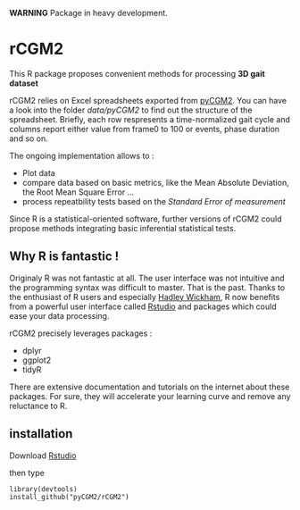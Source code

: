 **WARNING** Package in heavy development.   


# rCGM2

This R package proposes convenient methods for processing **3D gait dataset**  

rCGM2  relies on  Excel spreadsheets exported  from [pyCGM2](https:\\pycgm2.github.io). 
You can have a look into the folder *data/pyCGM2* to find out the structure of the spreadsheet. 
Briefly, each row respresents a time-normalized gait cycle and columns report either value from frame0 to 100 or events, phase duration and so on. 

The ongoing implementation allows to :

 * Plot data 
 * compare data based on basic metrics, like the Mean Absolute Deviation, the Root Mean Square Error ...
 * process repeatbility tests based on the *Standard Error of measurement* 

Since R is a statistical-oriented software, further versions of rCGM2 could  propose methods integrating basic inferential statistical tests.


## Why R is fantastic !

Originaly R was not fantastic at all. The user interface was not intuitive and the programming syntax was difficult to master. 
That is the past. Thanks to the enthusiast of R users and especially [Hadley Wickham](http://hadley.nz/), R now benefits from a powerful user interface
called [Rstudio](https://www.rstudio.com/) and packages which could ease your data processing. 

rCGM2 precisely leverages packages : 
  
  - dplyr
  - ggplot2
  - tidyR
  
There are extensive documentation and tutorials on the internet about these packages. For sure, they will accelerate your learning curve
and remove any reluctance to R. 



## installation

Download [Rstudio](https://www.rstudio.com/)

then type
```
library(devtools)
install_github("pyCGM2/rCGM2")
```






